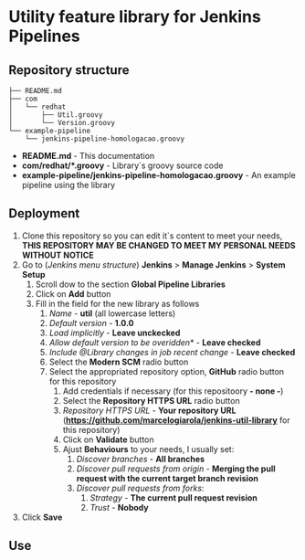 # Utility feature library for Jenkins Pipelines

## Repository structure

```shell
├── README.md
├── com
│   └── redhat
│       ├── Util.groovy
│       └── Version.groovy
└── example-pipeline
    └── jenkins-pipeline-homologacao.groovy
```

- **README.md** - This documentation
- **com/redhat/*.groovy** - Library`s groovy source code
- **example-pipeline/jenkins-pipeline-homologacao.groovy**  - An example pipeline using the library

## Deployment

1. Clone this repository so you can edit it`s content to meet your needs, **THIS REPOSITORY MAY BE CHANGED TO MEET MY PERSONAL NEEDS WITHOUT NOTICE**
1. Go to (*Jenkins menu structure*) **Jenkins** > **Manage Jenkins** > **System Setup**
    1. Scroll dow to the section **Global Pipeline Libraries**
    1. Click on **Add** button
    1. Fill in the field for the new library as follows
        1. *Name* - **util** (all lowercase letters)
        1. *Default version* - **1.0.0**
        1. *Load implicitly* - **Leave unckecked**
        1. *Allow default version to be overidden** - **Leave checked**
        1. *Include @Library changes in job recent change* - **Leave checked**
        1. Select the **Modern SCM** radio button
        1. Select the appropriated repository option, **GitHub** radio button for this repository
            1. Add credentials if necessary (for this repositoory **- none -**)
            1. Select the **Repository HTTPS URL** radio button
            1. *Repository HTTPS URL* - **Your repository URL** (**https://github.com/marcelogiarola/jenkins-util-library** for this repository)
            1. Click on **Validate** button
            1. Ajust **Behaviours** to your needs, I usually set:
                1. *Discover branches* - **All branches**
                1. *Discover pull requests from origin* - **Merging the pull request with the current target branch revision**
                1. *Discover pull requests from forks*:
                    1. *Strategy* - **The current pull request revision**
                    1. *Trust* - **Nobody**
1. Click **Save**
 
## Use


